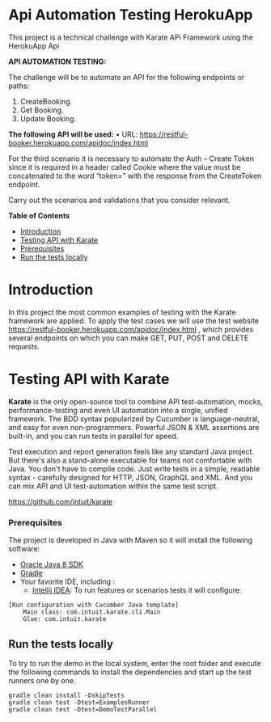 # Api Automation Testing HerokuApp
This project is a technical challenge with Karate APi Framework using the HerokuApp Api

**API AUTOMATION TESTING:**

The challenge will be to automate an API for the following endpoints or paths:
1. CreateBooking.
2. Get Booking.
3. Update Booking.

**The following API will be used:**
• URL: https://restful-booker.herokuapp.com/apidoc/index.html

For the third scenario it is necessary to automate the Auth – Create Token since it is required in
a header called Cookie where the value must be concatenated to the word “token=” with the
response from the CreateToken endpoint.

Carry out the scenarios and validations that you consider relevant.


**Table of Contents**  
- [Introduction](#introduction)
- [Testing API with Karate](#testing_api_with_karate)
- [Prerequisites](#prerequisites)
- [Run the tests locally](#run-the-tests-locally)

# Introduction

In this project the most common examples of testing with the Karate framework are applied.
To apply the test cases we will use the test website https://restful-booker.herokuapp.com/apidoc/index.html , which provides several endpoints on which you can make GET, PUT, POST and DELETE requests.

# Testing API with Karate

**Karate** is the only open-source tool to combine API test-automation, mocks, performance-testing and even UI automation into a single, unified framework. The BDD syntax popularized by Cucumber is language-neutral, and easy for even non-programmers. Powerful JSON & XML assertions are built-in, and you can run tests in parallel for speed.

Test execution and report generation feels like any standard Java project. But there's also a stand-alone executable for teams not comfortable with Java. You don't have to compile code. Just write tests in a simple, readable syntax - carefully designed for HTTP, JSON, GraphQL and XML. And you can mix API and UI test-automation within the same test script.

https://github.com/intuit/karate

### Prerequisites

The project is developed in Java with Maven so it will install the following software:

* [Oracle Java 8 SDK](https://java.oracle.com)
* [Gradle](https://gradle.org/)
* Your favorite IDE, including :
  * [Intellij IDEA](http://www.jetbrains.com): To run features or scenarios tests it will configure:  
  
```
[Run configuration with Cucumber Java template]
    Main class: com.intuit.karate.cli.Main    
    Glue: com.intuit.karate
```


## Run the tests locally

To try to run the demo in the local system, enter the root folder and execute the following commands to install the dependencies and start up the test runners one by one.

```
gradle clean install -DskipTests
gradle clean test -Dtest=ExamplesRunner
gradle clean test -Dtest=DemoTestParallel
